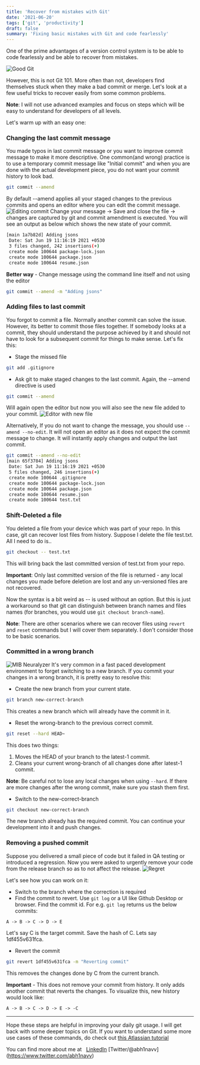 ```yaml
---
title: 'Recover from mistakes with Git'
date: '2021-06-20'
tags: ['git', 'productivity']
draft: false
summary: 'Fixing basic mistakes with Git and code fearlessly'
---
```


One of the prime advantages of a version control system is to be able to code fearlessly and be able to recover from mistakes.

![Good Git](https://media.giphy.com/media/10CopumcRWLMYM/giphy.gif)

However, this is not Git 101. More often than not, developers find themselves stuck when they make a bad commit or merge. Let's look at a few useful tricks to recover easily from some common problems.

**Note**: I will not use advanced examples and focus on steps which will be easy to understand for developers of all levels.

Let's warm up with an easy one:

### Changing the last commit message

You made typos in last commit message or you want to improve commit message to make it more descriptive. One common(and wrong) practice is to use a temporary commit message like "Initial commit" and when you are done with the actual development piece, you do not want your commit history to look bad.

```bash
git commit --amend
```

By default --amend applies all your staged changes to the previous commits and opens an editor where you can edit the commit message.
![Editing commit](https://dev-to-uploads.s3.amazonaws.com/uploads/articles/indrntuhx7d05u884wyp.JPG)
Change your message -> Save and close the file -> changes are captured by git and commit amendment is executed. You will see an output as below which shows the new state of your commit.

```bash
[main 1a7b82d] Adding jsons
 Date: Sat Jun 19 11:16:19 2021 +0530
 3 files changed, 242 insertions(+)
 create mode 100644 package-lock.json
 create mode 100644 package.json
 create mode 100644 resume.json
```

**Better way** - Change message using the command line itself and not using the editor

```bash
git commit --amend -m "Adding jsons"
```

### Adding files to last commit

You forgot to commit a file. Normally another commit can solve the issue. However, its better to commit those files together. If somebody looks at a commit, they should understand the purpose achieved by it and should not have to look for a subsequent commit for things to make sense. Let's fix this:

- Stage the missed file

```bash
git add .gitignore
```

- Ask git to make staged changes to the last commit.
  Again, the --amend directive is used

```bash
git commit --amend
```

Will again open the editor but now you will also see the new file added to your commit.
![Editor with new file](https://dev-to-uploads.s3.amazonaws.com/uploads/articles/v10tnzp64c25toe16zcf.JPG)

Alternatively, If you do not want to change the message, you should use `--amend --no-edit`. It will not open an editor as it does not expect the commit message to change. It will instantly apply changes and output the last commit.

```bash
git commit --amend --no-edit
[main 65f3784] Adding jsons
 Date: Sat Jun 19 11:16:19 2021 +0530
 5 files changed, 246 insertions(+)
 create mode 100644 .gitignore
 create mode 100644 package-lock.json
 create mode 100644 package.json
 create mode 100644 resume.json
 create mode 100644 test.txt
```

### Shift-Deleted a file

You deleted a file from your device which was part of your repo. In this case, git can recover lost files from history.
Suppose I delete the file test.txt. All I need to do is..

```bash
git checkout -- test.txt
```

This will bring back the last committed version of test.txt from your repo.

**Important**: Only last committed version of the file is returned - any local changes you made before deletion are lost and any un-versioned files are not recovered.

Now the syntax is a bit weird as -- is used without an option. But this is just a workaround so that git can distinguish between branch names and files names (for branches, you would use `git checkout branch-name`).

**Note**: There are other scenarios where we can recover files using `revert` and `reset` commands but I will cover them separately. I don't consider those to be basic scenarios.

### Committed in a wrong branch

![MIB Neuralyzer](https://media.giphy.com/media/374pcIBVEGb6g/giphy.gif)
It's very common in a fast paced development environment to forget switching to a new branch. If you commit your changes in a wrong branch, it is pretty easy to resolve this:

- Create the new branch from your current state.

```bash
git branch new-correct-branch
```

This creates a new branch which will already have the commit in it.

- Reset the wrong-branch to the previous correct commit.

```bash
git reset --hard HEAD~
```

This does two things:

1. Moves the HEAD of your branch to the latest-1 commit.
2. Cleans your current wrong-branch of all changes done after latest-1 commit.

**Note**: Be careful not to lose any local changes when using `--hard`. If there are more changes after the wrong commit, make sure you stash them first.

- Switch to the new-correct-branch

```bash
git checkout new-correct-branch
```

The new branch already has the required commit. You can continue your development into it and push changes.

### Removing a pushed commit

Suppose you delivered a small piece of code but it failed in QA testing or introduced a regression. Now you were asked to urgently remove your code from the release branch so as to not affect the release.
![Regret](http://i2.wp.com/awanderingreader.com/wp-content/uploads/2016/09/regret-everything.gif)

Let's see how you can work on it:

- Switch to the branch where the correction is required
- Find the commit to revert. Use `git log` or a UI like Github Desktop or browser. Find the commit id. For e.g. `git log` returns us the below commits:

```
A -> B -> C -> D -> E
```

Let's say C is the target commit. Save the hash of C. Lets say 1df455v631fca.

- Revert the commit

```bash
git revert 1df455v631fca -m "Reverting commit"
```

This removes the changes done by C from the current branch.

**Important** - This does not remove your commit from history. It only adds another commit that reverts the changes. To visualize this, new history would look like:

```
A -> B -> C -> D -> E -> -C
```

---

Hope these steps are helpful in improving your daily git usage. I will get back with some deeper topics on Git. If you want to understand some more use cases of these commands, do check out [this Atlassian tutorial](https://www.atlassian.com/git/tutorials/undoing-changes)

You can find more about me at &nbsp;
[LinkedIn](https://www.linkedin.com/in/abh1navv)
[Twitter/@abh1navv]
(https://www.twitter.com/abh1navv)
